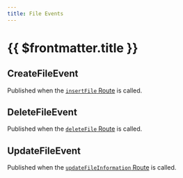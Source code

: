 ```yaml
---
title: File Events
---
```

# {{ $frontmatter.title }}

## CreateFileEvent
Published when the [`insertFile` Route](../../rest/Apis/FileApi.md#insertfile) is called.

## DeleteFileEvent
Published when the [`deleteFile` Route](../../rest/Apis/FileApi.md#deletefile) is called.

## UpdateFileEvent
Published when the [`updateFileInformation` Route](../../rest/Apis/FileApi.md#updatefileinformation) is called.


